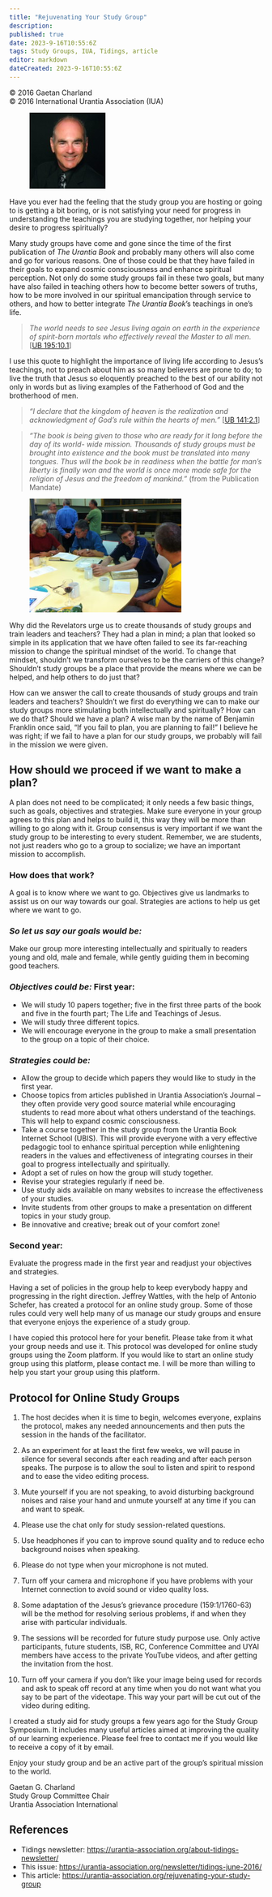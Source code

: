 ```yaml
---
title: "Rejuvenating Your Study Group"
description: 
published: true
date: 2023-9-16T10:55:6Z
tags: Study Groups, IUA, Tidings, article
editor: markdown
dateCreated: 2023-9-16T10:55:6Z
---
```


<p class="v-card v-sheet theme--light gray lighten-3 px-2">© 2016 Gaetan Charland<br>© 2016 International Urantia Association (IUA)</p>

<figure id="Figure_1" class="image urantiapedia image-style-align-left">
<img src="../../../image/article/IUA_Tidings/Gaetan-Charland-150x150.jpg">
</figure>

Have you ever had the feeling that the study group you are hosting or going to is getting a bit boring, or is not satisfying your need for progress in understanding the teachings you are studying together, nor helping your desire to progress spiritually?

Many study groups have come and gone since the time of the first publication of _The Urantia Book_ and probably many others will also come and go for various reasons. One of those could be that they have failed in their goals to expand cosmic consciousness and enhance spiritual perception. Not only do some study groups fail in these two goals, but many have also failed in teaching others how to become better sowers of truths, how to be more involved in our spiritual emancipation through service to others, and how to better integrate _The Urantia Book_’s teachings in one’s life.

> _The world needs to see Jesus living again on earth in the experience of spirit-born mortals who effectively reveal the Master to all men_. [[UB 195:10.1](/en/The_Urantia_Book/195#p10_1)]

I use this quote to highlight the importance of living life according to Jesus’s teachings, not to preach about him as so many believers are prone to do; to live the truth that Jesus so eloquently preached to the best of our ability not only in words but as living examples of the Fatherhood of God and the brotherhood of men.

> _“I declare that the kingdom of heaven is the realization and acknowledgment of God’s rule within the hearts of men.”_ [[UB 141:2.1](/en/The_Urantia_Book/141#p2_1)]

> _“The book is being given to those who are ready for it long before the day of its world- wide mission. Thousands of study groups must be brought into existence and the book must be translated into many tongues. Thus will the book be in readiness when the battle for man’s liberty is finally won and the world is once more made safe for the religion of Jesus and the freedom of mankind.”_ (from the Publication Mandate)

<figure id="Figure_2" class="image urantiapedia image-style-align-right">
<img src="../../../image/article/IUA_Tidings/Study-Group-2011-300x224.jpg">
</figure>

Why did the Revelators urge us to create thousands of study groups and train leaders and teachers? They had a plan in mind; a plan that looked so simple in its application that we have often failed to see its far-reaching mission to change the spiritual mindset of the world. To change that mindset, shouldn’t we transform ourselves to be the carriers of this change? Shouldn’t study groups be a place that provide the means where we can be helped, and help others to do just that?

How can we answer the call to create thousands of study groups and train leaders and teachers? Shouldn’t we first do everything we can to make our study groups more stimulating both intellectually and spiritually? How can we do that? Should we have a plan? A wise man by the name of Benjamin Franklin once said, “If you fail to plan, you are planning to fail!” I believe he was right; if we fail to have a plan for our study groups, we probably will fail in the mission we were given.
<br style="clear:both;"/>

## How should we proceed if we want to make a plan?

A plan does not need to be complicated; it only needs a few basic things, such as goals, objectives and strategies. Make sure everyone in your group agrees to this plan and helps to build it, this way they will be more than willing to go along with it. Group consensus is very important if we want the study group to be interesting to every student. Remember, we are students, not just readers who go to a group to socialize; we have an important mission to accomplish.

### How does that work?

A goal is to know where we want to go. Objectives give us landmarks to assist us on our way towards our goal. Strategies are actions to help us get where we want to go.

### _So let us say our goals would be:_

Make our group more interesting intellectually and spiritually to readers young and old, male and female, while gently guiding them in becoming good teachers.

### _Objectives could be:_ First year:

- We will study 10 papers together; five in the first three parts of the book and five in the fourth part; The Life and Teachings of Jesus.
- We will study three different topics.
- We will encourage everyone in the group to make a small presentation to the group on a topic of their choice.

### _Strategies could be:_

- Allow the group to decide which papers they would like to study in the first year.
- Choose topics from articles published in Urantia Association’s Journal – they often provide very good source material while encouraging students to read more about what others understand of the teachings. This will help to expand cosmic consciousness.
- Take a course together in the study group from the Urantia Book Internet School (UBIS). This will provide everyone with a very effective pedagogic tool to enhance spiritual perception while enlightening readers in the values and effectiveness of integrating courses in their goal to progress intellectually and spiritually.
- Adopt a set of rules on how the group will study together.
- Revise your strategies regularly if need be.
- Use study aids available on many websites to increase the effectiveness of your studies.
- Invite students from other groups to make a presentation on different topics in your study group.
- Be innovative and creative; break out of your comfort zone!

### Second year:

Evaluate the progress made in the first year and readjust your objectives and strategies.

Having a set of policies in the group help to keep everybody happy and progressing in the right direction. Jeffrey Wattles, with the help of Antonio Schefer, has created a protocol for an online study group. Some of those rules could very well help many of us manage our study groups and ensure that everyone enjoys the experience of a study group.

I have copied this protocol here for your benefit. Please take from it what your group needs and use it. This protocol was developed for online study groups using the Zoom platform. If you would like to start an online study group using this platform, please contact me. I will be more than willing to help you start your group using this platform.

## Protocol for Online Study Groups

1. The host decides when it is time to begin, welcomes everyone, explains the protocol, makes any needed announcements and then puts the session in the hands of the facilitator.

2. As an experiment for at least the first few weeks, we will pause in silence for several seconds after each reading and after each person speaks. The purpose is to allow the soul to listen and spirit to respond and to ease the video editing process.

3. Mute yourself if you are not speaking, to avoid disturbing background noises and raise your hand and unmute yourself at any time if you can and want to speak.

4. Please use the chat only for study session-related questions.

5. Use headphones if you can to improve sound quality and to reduce echo background noises when speaking.

6. Please do not type when your microphone is not muted.

7. Turn off your camera and microphone if you have problems with your Internet connection to avoid sound or video quality loss.

8. Some adaptation of the Jesus’s grievance procedure (159:1/1760-63) will be the method for resolving serious problems, if and when they arise with particular individuals.

9. The sessions will be recorded for future study purpose use. Only active participants, future students, ISB, RC, Conference Committee and UYAI members have access to the private YouTube videos, and after getting the invitation from the host.

10. Turn off your camera if you don’t like your image being used for records and ask to speak off record at any time when you do not want what you say to be part of the videotape. This way your part will be cut out of the video during editing.

I created a study aid for study groups a few years ago for the Study Group Symposium. It includes many useful articles aimed at improving the quality of our learning experience. Please feel free to contact me if you would like to receive a copy of it by email.

Enjoy your study group and be an active part of the group’s spiritual mission to the world.

Gaetan G. Charland  
Study Group Committee Chair  
Urantia Association International

## References

- Tidings newsletter: https://urantia-association.org/about-tidings-newsletter/
- This issue: https://urantia-association.org/newsletter/tidings-june-2016/
- This article: https://urantia-association.org/rejuvenating-your-study-group